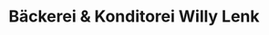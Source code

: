 ---
title: "Bäckerei & Konditorei Willy Lenk"
url: /auerbach-vogtland/baeckerei-und-konditorei-willy-lenk/
shop: Bäckerei
---